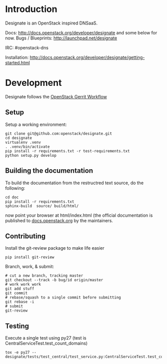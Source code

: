 # Introduction

Designate is an OpenStack inspired DNSaaS.

Docs: http://docs.openstack.org/developer/designate and some below for now.
Bugs / Blueprints: http://launchpad.net/designate

IRC: #openstack-dns

Installation: http://docs.openstack.org/developer/designate/getting-started.html

# Development
Designate follows the [OpenStack Gerrit Workflow](http://docs.openstack.org/infra/manual/developers.html#development-workflow)

## Setup
Setup a working environment:

````
git clone git@github.com:openstack/designate.git
cd designate
virtualenv .venv
. .venv/bin/activate
pip install -r requirements.txt -r test-requirements.txt
python setup.py develop
````

## Building the documentation
To build the documentation from the restructred text source, do the following:
````
cd doc
pip install -r requirements.txt
sphinx-build  source/ build/html/
````
now point your browser at html/index.html
(the official documentation is published to [docs.openstack.org](http://docs.openstack.org/developer/designate) by the
maintainers.


## Contributing
Install the git-review package to make life easier

````
pip install git-review
````

Branch, work, & submit:

````
# cut a new branch, tracking master
git checkout --track -b bug/id origin/master
# work work work
git add stuff
git commit
# rebase/squash to a single commit before submitting
git rebase -i
# submit
git-review
````

## Testing

Execute a single test using py27 (test is CentralServiceTest.test_count_domains)
````
tox -e py27 -- designate/tests/test_central/test_service.py:CentralServiceTest.test_count_domains
````
